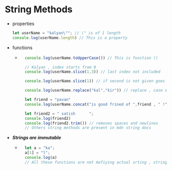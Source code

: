 # String Methods

- properties
    ```js
    let userName = "kalyan\""; // \" is of 1 length 
    console.log(userName.length) // This is a property
    ```
- functions
    - ```js
        console.log(userName.toUpperCase()) // This is function ()

        // Kalyan , index starts from 0
        console.log(userName.slice(1,3)) // last index not included

        console.log(userName.slice(1)) // if second is not given goes to end

        console.log(userName.replace("kal","kir")) // replace , case sensitive

        let friend = "pavan"
        console.log(userName.concat("is good frined of ",friend , " !")) 

        let friend2 = " satish      ";
        console.log(friend2)
        console.log(friend2.trim()) // removes spaces and newlines
        // Others string methods are present in mdn string docs
        ```

- ***Strings are immutable***
    - ```js
        let a = "ka";
        a[1] = "l";
        console.log(a)
        // All these functions are not mofiying actual srting , string is immutable
        ```